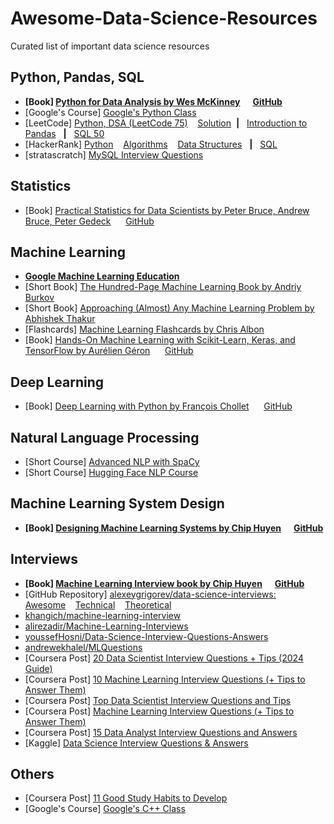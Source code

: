 # Awesome-Data-Science-Resources
Curated list of important data science resources

## Python, Pandas, SQL
* **[Book] [Python for Data Analysis by Wes McKinney](https://www.oreilly.com/library/view/python-for-data/9781098104023) &nbsp;&nbsp;&nbsp;&nbsp; [GitHub](https://github.com/wesm/pydata-book)**
* [Google's Course] [Google's Python Class](https://developers.google.com/edu/python)
* [LeetCode] [Python, DSA (LeetCode 75)](https://leetcode.com/studyplan/leetcode-75/) &nbsp;&nbsp; [Solution](https://www.youtube.com/playlist?list=PLot-Xpze53ldVwtstag2TL4HQhAnC8ATf)&nbsp;&nbsp;**|**&nbsp;&nbsp; [Introduction to Pandas](https://leetcode.com/studyplan/introduction-to-pandas/) &nbsp;&nbsp;**|**&nbsp;&nbsp; [SQL 50](https://leetcode.com/studyplan/top-sql-50/)
* [HackerRank] [Python](https://www.hackerrank.com/domains/python) &nbsp;&nbsp; [Algorithms](https://www.hackerrank.com/domains/algorithms) &nbsp;&nbsp; [Data Structures](https://www.hackerrank.com/domains/data-structures) &nbsp;&nbsp;**|**&nbsp;&nbsp; [SQL](https://www.hackerrank.com/domains/sql)
* [stratascratch] [MySQL Interview Questions](https://www.stratascratch.com/blog/mysql-interview-questions/)

## Statistics
* [Book] [Practical Statistics for Data Scientists by Peter Bruce, Andrew Bruce, Peter Gedeck](https://www.oreilly.com/library/view/practical-statistics-for/9781492072935) &nbsp;&nbsp;&nbsp;&nbsp; [GitHub](https://github.com/gedeck/practical-statistics-for-data-scientists)

## Machine Learning
* **[Google Machine Learning Education](https://developers.google.com/machine-learning)**
* [Short Book] [The Hundred-Page Machine Learning Book by Andriy Burkov](https://themlbook.com/)
* [Short Book] [Approaching (Almost) Any Machine Learning Problem by Abhishek Thakur](https://github.com/abhishekkrthakur/approachingalmost/blob/master/AAAMLP.pdf)
* [Flashcards] [Machine Learning Flashcards by Chris Albon](https://machinelearningflashcards.com/)
* [Book] [Hands-On Machine Learning with Scikit-Learn, Keras, and TensorFlow by Aurélien Géron](https://www.oreilly.com/library/view/hands-on-machine-learning/9781098125967/) &nbsp;&nbsp;&nbsp;&nbsp; [GitHub](https://github.com/ageron/handson-ml3)

## Deep Learning
* [Book] [Deep Learning with Python by François Chollet](https://www.manning.com/books/deep-learning-with-python) &nbsp;&nbsp;&nbsp;&nbsp; [GitHub](https://github.com/fchollet/deep-learning-with-python-notebooks)

## Natural Language Processing
* [Short Course] [Advanced NLP with SpaCy](https://course.spacy.io/en/)
* [Short Course] [Hugging Face NLP Course](https://huggingface.co/learn/nlp-course/chapter1/1)

## Machine Learning System Design
* **[Book] [Designing Machine Learning Systems by Chip Huyen](https://www.oreilly.com/library/view/designing-machine-learning/9781098107956/) &nbsp;&nbsp;&nbsp;&nbsp; [GitHub](https://github.com/chiphuyen/machine-learning-systems-design)**

## Interviews
* **[Book] [Machine Learning Interview book by Chip Huyen](https://huyenchip.com/ml-interviews-book/) &nbsp;&nbsp;&nbsp;&nbsp; [GitHub](https://github.com/chiphuyen/ml-interviews-book)**
* [GitHub Repository] [alexeygrigorev/data-science-interviews:](https://github.com/alexeygrigorev/data-science-interviews) &nbsp;&nbsp;&nbsp;&nbsp; [Awesome](https://github.com/alexeygrigorev/data-science-interviews/blob/master/awesome.md) &nbsp;&nbsp; [Technical](https://github.com/alexeygrigorev/data-science-interviews/blob/master/technical.md) &nbsp;&nbsp; [Theoretical](https://github.com/alexeygrigorev/data-science-interviews/blob/master/theory.md)
* [khangich/machine-learning-interview](https://github.com/khangich/machine-learning-interview)
* [alirezadir/Machine-Learning-Interviews](https://github.com/alirezadir/Machine-Learning-Interviews)
* [youssefHosni/Data-Science-Interview-Questions-Answers](https://github.com/youssefHosni/Data-Science-Interview-Questions-Answers/)
* [andrewekhalel/MLQuestions](https://github.com/andrewekhalel/MLQuestions)
* [Coursera Post] [20 Data Scientist Interview Questions + Tips (2024 Guide)](https://www.coursera.org/articles/data-scientist-interview-questions)
* [Coursera Post] [10 Machine Learning Interview Questions (+ Tips to Answer Them)](https://www.coursera.org/articles/machine-learning-interview-questions)
* [Coursera Post] [Top Data Scientist Interview Questions and Tips](https://www.coursera.org/in/articles/data-scientist-interview-questions)
* [Coursera Post] [Machine Learning Interview Questions (+ Tips to Answer Them)](https://www.coursera.org/in/articles/machine-learning-interview-questions)
* [Coursera Post] [15 Data Analyst Interview Questions and Answers](https://www.coursera.org/in/articles/data-analyst-interview-questions-and-answers)
* [Kaggle] [Data Science Interview Questions & Answers](https://www.kaggle.com/code/satishgunjal/data-science-interview-questions-answers)

## Others
* [Coursera Post] [11 Good Study Habits to Develop](https://www.coursera.org/articles/study-habits)
* [Google's Course] [Google's C++ Class](https://developers.google.com/edu/c++)
